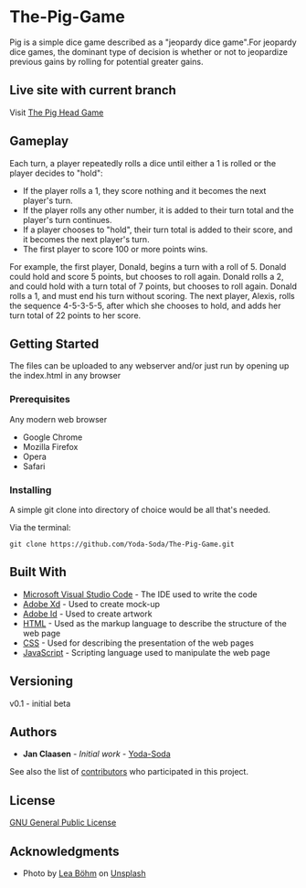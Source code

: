 # The-Pig-Game

Pig is a simple dice game described as a "jeopardy dice game".For jeopardy dice games, the dominant type of decision is whether or not to jeopardize previous gains by rolling for potential greater gains.

## Live site with current branch

Visit [The Pig Head Game](http://1886.nz/the-pig-game/)

## Gameplay

Each turn, a player repeatedly rolls a dice until either a 1 is rolled or the player decides to "hold":

- If the player rolls a 1, they score nothing and it becomes the next player's turn.
- If the player rolls any other number, it is added to their turn total and the player's turn continues.
- If a player chooses to "hold", their turn total is added to their score, and it becomes the next player's turn.
- The first player to score 100 or more points wins.

For example, the first player, Donald, begins a turn with a roll of 5. Donald could hold and score 5 points, but chooses to roll again. Donald rolls a 2, and could hold with a turn total of 7 points, but chooses to roll again. Donald rolls a 1, and must end his turn without scoring. The next player, Alexis, rolls the sequence 4-5-3-5-5, after which she chooses to hold, and adds her turn total of 22 points to her score.

## Getting Started

The files can be uploaded to any webserver and/or just run by opening up the index.html in any browser

### Prerequisites

Any modern web browser

- Google Chrome
- Mozilla Firefox
- Opera
- Safari

### Installing

A simple git clone into directory of choice would be all that's needed.

Via the terminal:

```terminal
git clone https://github.com/Yoda-Soda/The-Pig-Game.git
```

## Built With

- [Microsoft Visual Studio Code](https://code.visualstudio.com/) - The IDE used to write the code
- [Adobe Xd](https://www.adobe.com/products/xd.html) - Used to create mock-up
- [Adobe Id](https://www.adobe.com/products/illustrator.html) - Used to create artwork
- [HTML](https://www.w3.org/standards/webdesign/htmlcss) - Used as the markup language to describe the structure of the web page
- [CSS](https://www.w3.org/standards/webdesign/htmlcss) - Used for describing the presentation of the web pages
- [JavaScript](https://developer.mozilla.org/en-US/docs/Web/JavaScript) - Scripting language used to manipulate the web page

## Versioning

v0.1 - initial beta

## Authors

- **Jan Claasen** - _Initial work_ - [Yoda-Soda](https://github.com/Yoda-Soda)

See also the list of [contributors](https://github.com/Yoda-Soda/The-Pig-Game/graphs/contributors) who participated in this project.

## License

[GNU General Public License](https://www.gnu.org/licenses/gpl-3.0.html)

## Acknowledgments

- Photo by [Lea Böhm](https://unsplash.com/@alleslea) on [Unsplash](https://unsplash.com/photos/4yI0Kg8MV_4)

